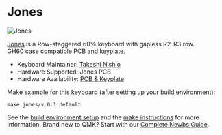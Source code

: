 # Jones

![Jones](https://github.com/jpskenn/Jones/raw/master/assets/IMG_1546.jpeg)

[Jones](https://github.com/jpskenn/Jones) is a Row-staggered 60% keyboard with gapless R2-R3 row.  
GH60 case compatible PCB and keyplate.

* Keyboard Maintainer: [Takeshi Nishio](https://github.com/jpskenn)
* Hardware Supported: Jones PCB
* Hardware Availability: [PCB & Keyplate](https://github.com/jpskenn/Jones)

Make example for this keyboard (after setting up your build environment):

    make jones/v.0.1:default

See the [build environment setup](https://docs.qmk.fm/#/getting_started_build_tools) and the [make instructions](https://docs.qmk.fm/#/getting_started_make_guide) for more information. Brand new to QMK? Start with our [Complete Newbs Guide](https://docs.qmk.fm/#/newbs).
